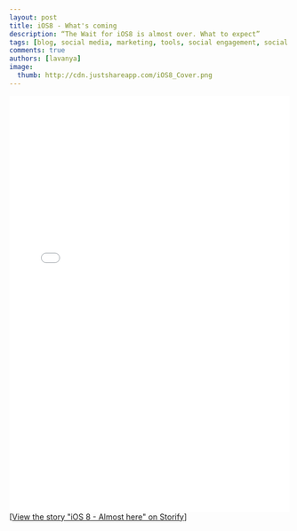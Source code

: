 ```yaml
---
layout: post
title: iOS8 - What's coming
description: “The Wait for iOS8 is almost over. What to expect”
tags: [blog, social media, marketing, tools, social engagement, social media monitoring, iOS8, Apple, iPhone]
comments: true
authors: [lavanya]
image:
  thumb: http://cdn.justshareapp.com/iOS8_Cover.png
---
```


<div class="storify"><iframe src="//storify.com/justjots/ios8-almost-here/embed?border=false" width="100%" height=750 frameborder=no allowtransparency=true></iframe><script src="//storify.com/justjots/ios8-almost-here.js?border=false"></script><noscript>[<a href="//storify.com/justjots/ios8-almost-here" target="_blank">View the story "iOS 8 - Almost here" on Storify</a>]</noscript></div>